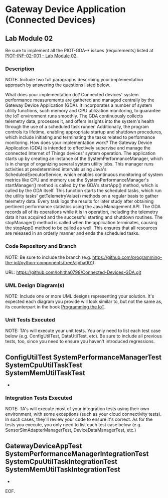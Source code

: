 # Gateway Device Application (Connected Devices)

## Lab Module 02

Be sure to implement all the PIOT-GDA-* issues (requirements) listed at [PIOT-INF-02-001 - Lab Module 02](https://github.com/orgs/programming-the-iot/projects/1#column-9974938).

### Description

NOTE: Include two full paragraphs describing your implementation approach by answering the questions listed below.

What does your implementation do? 
Connected devices' system performance measurements are gathered and managed centrally by the Gateway Device Application (GDA). It incorporates a number of system utility functions, such memory and CPU utilization monitoring, to guarantee the IoT environment runs smoothly. The GDA continuously collects telemetry data, processes it, and offers insights into the system's health through the use of a scheduled task runner. Additionally, the program controls its lifetime, enabling appropriate startup and shutdown procedures, which include initiating and terminating the tasks related to performance monitoring.
How does your implementation work?
The Gateway Device Application (GDA) is intended to effectively supervise and manage the connected Internet of Things devices' system operation. The application starts up by creating an instance of the SystemPerformanceManager, which is in charge of organizing several system utility jobs. This manager runs activities at predetermined intervals using Java's ScheduledExecutorService, which enables continuous monitoring of system metrics like CPU and memory use.the SystemPerformanceManager's startManager() method is called by the GDA's startApp() method, which is called by the GDA itself. This function starts the scheduled tasks, which run the utility tasks' getTelemetryValue() methods on a regular basis to gather telemetry data. Every task logs the results for later study after obtaining pertinent performance statistics using the Java Management API. The GDA records all of its operations while it is in operation, including the telemetry data it has acquired and the successful starting and shutdown routines. The stopManager() method is called when the application terminates, causing the stopApp() method to be called as well. This ensures that all resources are released in an orderly manner and ends the scheduled tasks.
### Code Repository and Branch

NOTE: Be sure to include the branch (e.g. https://github.com/programming-the-iot/python-components/tree/alpha001).

URL: https://github.com/lohitha0798/Connected-Devices-GDA.git

### UML Design Diagram(s)

NOTE: Include one or more UML designs representing your solution. It's expected each
diagram you provide will look similar to, but not the same as, its counterpart in the
book [Programming the IoT](https://learning.oreilly.com/library/view/programming-the-internet/9781492081401/).


### Unit Tests Executed

NOTE: TA's will execute your unit tests. You only need to list each test case below
(e.g. ConfigUtilTest, DataUtilTest, etc). Be sure to include all previous tests, too,
since you need to ensure you haven't introduced regressions.

ConfigUtilTest
SystemPerformanceManagerTest
SystemCpuUtilTaskTest
SystemMemUtilTaskTest
- 
- 

### Integration Tests Executed

NOTE: TA's will execute most of your integration tests using their own environment, with
some exceptions (such as your cloud connectivity tests). In such cases, they'll review
your code to ensure it's correct. As for the tests you execute, you only need to list each
test case below (e.g. SensorSimAdapterManagerTest, DeviceDataManagerTest, etc.)

GatewayDeviceAppTest
SystemPerformanceManagerIntegrationTest
SystemCpuUtilTaskIntegrationTest
SystemMemUtilTaskIntegrationTest
- 
- 

EOF.
